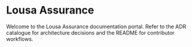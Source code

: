 <!-- SPDX-License-Identifier: MPL-2.0 -->
# Lousa Assurance

Welcome to the Lousa Assurance documentation portal. Refer to the ADR catalogue
for architecture decisions and the README for contributor workflows.
